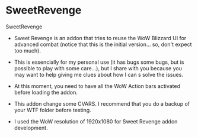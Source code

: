 # SweetRevenge
SweetRevenge

 - Sweet Revenge is an addon that tries to reuse the WoW Blizzard UI for advanced combat (notice that this is the initial version... so, don't expect too much).

 - This is essencially for my personal use (it has bugs some bugs, but is possible to play with some care...), but I share with you because you may want to help giving me clues about how I can s solve the issues. 

 - At this moment, you need to have all the WoW Action bars activated before loading the addon.
 - This addon change some CVARS. I recommend that you do a backup of your WTF folder before testing.
 - I used the WoW resolution of 1920x1080 for Sweet Revenge addon development. 
